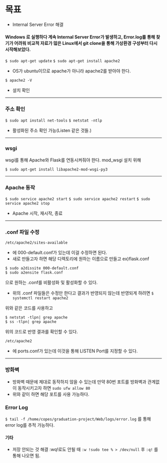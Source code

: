 # 목표  
- Internal Server Error 해결    


#### Windows 로 실행하다 계속 Internal Server Error가 발생하고, Error.log를 통해 찾기가 어려워 비교적 자료가 많은 Linux에서 git clone을 통해 가상환경 구성부터 다시 시작해보았다.


`$ sudo apt-get update`
`$ sudo apt-get install apache2`  
- OS가 ubuntu이므로 apache가 아니라 apache2를 받아야 한다.

`$ apache2 -V`
- 설치 확인

<hr>

### 주소 확인
`$ sudo apt install net-tools`
`$ netstat -ntlp`
- 활성화된 주소 확인 가능(Listen 같은 것들.)

<hr>

### wsgi
wsgi를 통해 Apache와 Flask를 연동시켜줘야 한다.
mod_wsgi 설치 위해

`$ sudo apt-get install libapache2-mod-wsgi-py3`

<hr>

### Apache 동작

`$ sudo service apache2 start`
`$ sudo service apache2 restart`
`$ sudo service apache2 stop`
- Apache 시작, 재시작, 종료

<hr>

### .conf 파일 수정
`/etc/apache2/sites-available`
- 에 000-default.conf가 있는데 이걸 수정하면 된다.
- 새로 만들고자 하면 해당 디렉토리에 원하는 이름으로 만들고 ex)flask.conf
```
$ sudo a2dissite 000-default.conf
$ sudo a2ensite flask.conf
```
으로 원하는 .conf를 비활성화 및 활성화할 수 있다.

- 위의 .conf 파일들은 수정만 한다고 결과가 반영되지 않는데 반영되게 하려면 
`$ systemctl restart apache2`

위와 같은 코드를 사용하고

```
$ netstat -tlpn| grep apache
$ ss -tlpn| grep apache
```

위의 코드로 반영 결과를 확인할 수 있다.

`/etc/apache2`
- 에 ports.conf가 있는데 이것을 통해 LISTEN Port를 지정할 수 있다.

<hr>

### 방화벽
- 방화벽 때문에 제대로 동작하지 않을 수 있는데 만약 80번 포트를 방화벽과 관계없이 동작시키고자 하면
`sudo ufw allow 80`
- 위와 같이 하면 해당 포트를 사용 가능하다.

### Error Log
`$ tail -f /home/copes/graduation-project/Web/logs/error.log` 를 통해 error log를 추적 가능하다.

#### 기타
- 저장 안되는 것 해결 :wq!로도 안될 때 
`:w !sudo tee % > /dev/null`
후 
`:q!` 를 통해 나오면 됨.






	
